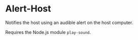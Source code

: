 # Alert-Host
Notifies the host using an audible alert on the host computer.

Requires the Node.js module `play-sound`.
